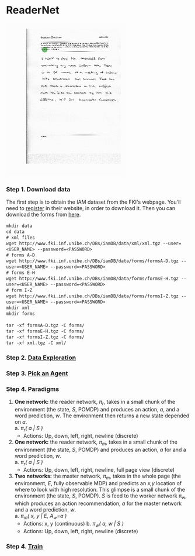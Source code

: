 # ReaderNet

![](figures/eye_control.gif)

### Step 1. Download data

The first step is to obtain the IAM dataset from the FKI's webpage. You'll need
to [register](http://www.fki.inf.unibe.ch/DBs/iamDB/iLogin/index.php) in their website, in order to download it. Then you can download the forms from [here](http://www.fki.inf.unibe.ch/DBs/iamDB/data/).

```
mkdir data
cd data
# xml files
wget http://www.fki.inf.unibe.ch/DBs/iamDB/data/xml/xml.tgz --user=<USER_NAME> --password=<PASSWORD>
# forms A-D
wget http://www.fki.inf.unibe.ch/DBs/iamDB/data/forms/formsA-D.tgz --user=<USER_NAME> --password=<PASSWORD>
# forms E-H
wget http://www.fki.inf.unibe.ch/DBs/iamDB/data/forms/formsE-H.tgz --user=<USER_NAME> --password=<PASSWORD>
# form I-Z
wget http://www.fki.inf.unibe.ch/DBs/iamDB/data/forms/formsI-Z.tgz --user=<USER_NAME> --password=<PASSWORD>
mkdir xml
mkdir forms

tar -xf formsA-D.tgz -C forms/
tar -xf formsE-H.tgz -C forms/
tar -xf formsI-Z.tgz -C forms/
tar -xf xml.tgz -C xml/
```

### Step 2. [Data Exploration](https://github.com/jordanott/ML-Project/tree/master/DataExploration)

### Step 3. [Pick an Agent](https://github.com/jordanott/ML-Project/tree/master/src/agents)

### Step 4. Paradigms

1. **One network:** the reader network, *π<sub>r</sub>*, takes in a small chunk of the environment (the state, *S*, POMDP) and produces an action, *a*, and a word prediction, *w*. The environment then returns a new state depended on *a*.  
  a. *π<sub>r</sub>( a | S )*  
    * Actions: Up, down, left, right, newline (discrete)
1. **One network:** the reader network, *π<sub>m</sub>*, takes in a small chunk of the environment (the state, *S*, POMDP) and produces an action, *a* for and a word prediction, *w*.  
  a. *π<sub>r</sub>( a | S )*  
    * Actions: Up, down, left, right, newline, full page view (discrete)
3. **Two networks:** the master network, *π<sub>m</sub>*, takes in the whole page (the environment, *E*, fully observable MDP) and predicts an *x,y* location of where to look with high resolution. This glimpse is a small chunk of the environment (the state, *S*, POMDP). *S* is feed to the worker network π<sub>w</sub>, which produces an action recommendation, *a* for the master network and a word prediction, *w*.     
  a. *π<sub>m</sub>( x, y | E, A<sub>w</sub>=a )*  
    * Actions: x, y (continuous)
  b. *π<sub>w</sub>( a, w | S )*  
    * Actions: Up, down, left, right, newline (discrete)

### Step 4. [Train]()
